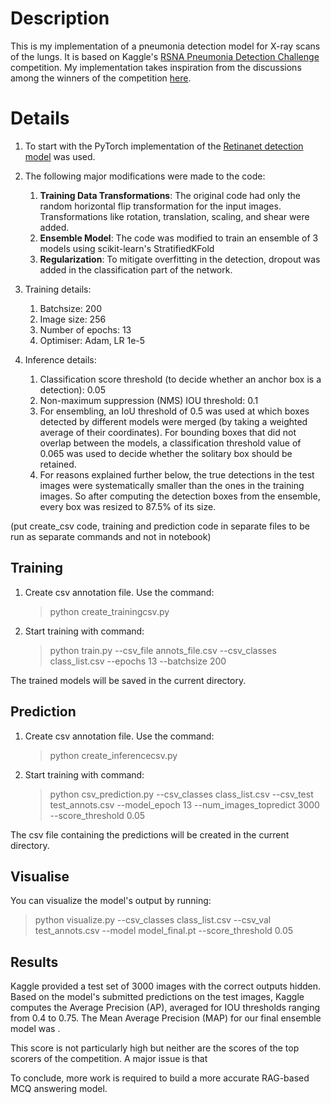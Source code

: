 # Description

This is my implementation of a pneumonia detection model for X-ray scans of the lungs. It is based on Kaggle's [RSNA Pneumonia Detection Challenge](https://www.kaggle.com/competitions/rsna-pneumonia-detection-challenge/overview) competition. My implementation takes inspiration from the discussions among the winners of the competition [here](https://www.kaggle.com/competitions/rsna-pneumonia-detection-challenge/discussion?sort=hotness).

# Details

1) To start with the PyTorch implementation of the [Retinanet detection model](https://github.com/yhenon/pytorch-retinanet) was used.

2) The following major modifications were made to the code:
   1) **Training Data Transformations**: The original code had only the random horizontal flip transformation for the input images. Transformations like rotation, translation, scaling, and shear were added. 
   2) **Ensemble Model**: The code was modified to train an ensemble of 3 models using scikit-learn's StratifiedKFold
   3) **Regularization**: To mitigate overfitting in the detection, dropout was added in the classification part of the network.

4) Training details:
   1) Batchsize: 200
   2) Image size: 256
   3) Number of epochs: 13
   4) Optimiser: Adam, LR 1e-5 

6) Inference details:
   1) Classification score threshold (to decide whether an anchor box is a detection): 0.05
   2) Non-maximum suppression (NMS) IOU threshold: 0.1
   3) For ensembling, an IoU threshold of 0.5 was used at which boxes detected by different models were merged (by taking a weighted average of their coordinates). For bounding boxes that did not overlap between the models, a classification threshold value of 0.065 was used to decide whether the solitary box should be retained.
   4) For reasons explained further below, the true detections in the test images were systematically smaller than the ones in the training images. So after computing the detection boxes from the ensemble, every box was resized to 87.5% of its size. 


(put create_csv code, training and prediction code in separate files to be run as separate commands and not in notebook)
## Training

1) Create csv annotation file. Use the command:
   > python create_trainingcsv.py

3) Start training with command:
   > python train.py --csv_file annots_file.csv --csv_classes class_list.csv  --epochs 13 --batchsize 200

The trained models will be saved in the current directory.


## Prediction

1) Create csv annotation file. Use the command:
   > python create_inferencecsv.py

3) Start training with command:
   > python csv_prediction.py --csv_classes class_list.csv --csv_test test_annots.csv --model_epoch 13 --num_images_topredict 3000 --score_threshold 0.05

The csv file containing the predictions will be created in the current directory.


## Visualise

You can visualize the model's output by running: 
   > python visualize.py --csv_classes class_list.csv --csv_val test_annots.csv --model model_final.pt --score_threshold 0.05


## Results

Kaggle provided a test set of 3000 images with the correct outputs hidden. Based on the model's submitted predictions on the test images, Kaggle computes the Average Precision (AP), averaged for IOU thresholds ranging from 0.4 to 0.75. The Mean Average Precision (MAP) for our final ensemble model was <number>. 

This score is not particularly high but neither are the scores of the top scorers of the competition. A major issue is that 

To conclude, more work is required to build a more accurate RAG-based MCQ answering model.

